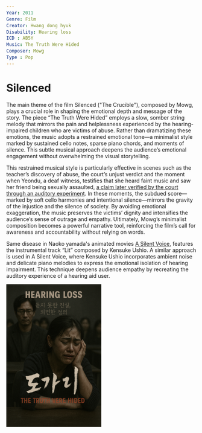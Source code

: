 ```yaml
---
Year: 2011
Genre: Film
Creator: Hwang dong hyuk
Disability: Hearing loss
ICD : AB5Y
Music: The Truth Were Hided
Composer: Mowg
Type : Pop
---
```


# Silenced

The main theme of the film Silenced ("The Crucible"), composed by Mowg, plays a crucial role in shaping the emotional depth and message of the story. The piece “The Truth Were Hided” employs a slow, somber string melody that mirrors the pain and helplessness experienced by the hearing-impaired children who are victims of abuse. Rather than dramatizing these emotions, the music adopts a restrained emotional tone—a minimalist style marked by sustained cello notes, sparse piano chords, and moments of silence. This subtle musical approach deepens the audience’s emotional engagement without overwhelming the visual storytelling.

This restrained musical style is particularly effective in scenes such as the teacher’s discovery of abuse, the court’s unjust verdict and the moment when Yeondu, a deaf witness, testifies that she heard faint music and saw her friend being sexually assaulted, [a claim later verified by the court through an auditory experiment](./https://www.youtube.com/watch?v=p-bORDug8lY). In these moments, the subdued score—marked by soft cello harmonies and intentional silence—mirrors the gravity of the injustice and the silence of society. By avoiding emotional exaggeration, the music preserves the victims’ dignity and intensifies the audience’s sense of outrage and empathy. Ultimately, Mowg’s minimalist composition becomes a powerful narrative tool, reinforcing the film’s call for awareness and accountability without relying on words.

Same disease in Naoko yamada's animated movies [A Silent Voice](lim_seokhyeon.md), features the instrumental track “Lit” composed by Kensuke Ushio. A similar approach is used in A Silent Voice, where Kensuke Ushio incorporates ambient noise and delicate piano melodies to express the emotional isolation of hearing impairment. This technique deepens audience empathy by recreating the auditory experience of a hearing aid user.

<img src="./ryu_seungwon_img.png" alt="image depicting hearing loss" style="width:50%;" />
